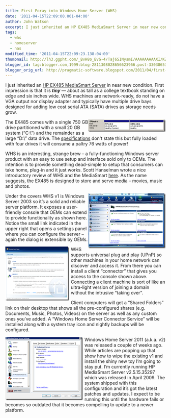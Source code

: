 ```yaml
---
title: First Foray into Windows Home Server (WHS)
date: '2011-04-15T22:09:00.001-04:00'
author: John Watson
excerpt: I just inherited an HP EX485 MediaSmart Server in near new condition. First impression is that it is *tiny* — about as tall as a college textbook standing on edge and six inches wide. WHS machines are network-ready, do not have a VGA output nor display adapter and typically have multiple drive bays designed for adding low cost serial ATA (SATA) drives as storage needs grow...
tags:
  - whs
  - homeserver
  - nas
modified_time: '2011-04-15T22:09:23.138-04:00'
thumbnail: http://lh3.ggpht.com/_BvH8o_BvG-4/Taj6SINysmI/AAAAAAAAAXI/KZr4TN7c08Y/s72-c/system_disk_thumb.png?imgmax=800
blogger_id: tag:blogger.com,1999:blog-2811308028656623966.post-3303865363597652386
blogger_orig_url: http://pragmatic-software.blogspot.com/2011/04/first-foray-into-windows-home-server.html
---
```


I just inherited an [HP EX485 MediaSmart Server](https://www.engadget.com/2008/12/29/hp-debuts-mac-compatible-mediasmart-ex485-ex487-home-servers/) in near new condition. First impression is that it is _***tiny***_ — about as tall as a college textbook standing on edge and six inches wide. WHS machines are network-ready, do not have a VGA output nor display adapter and typically have multiple drive bays designed for adding low cost serial ATA (SATA) drives as storage needs grow.<br />

<a href="/assets/images/posts/whs_system_disk.png"> <img style="background-image: none; border-right-width: 0px; padding-left: 0px; padding-right: 0px; display: inline; float: right; border-top-width: 0px; border-bottom-width: 0px; border-left-width: 0px; padding-top: 0px" title="system_disk" border="0" alt="system_disk" align="right" src="/assets/images/posts/whs_system_disk_thumb.png" /></a> The EX485 comes with a single 750 GB drive partitioned with a small 20 GB system (“C:\”) and the remainder as a large “D:\” data drive. The [specifications](/assets/images/posts/ex485ex4871.pdf) don't state this but fully loaded with four drives it will consume a paltry 76 watts of power!

WHS is an interesting, strange brew – a fully-functioning Windows server product with an easy to use setup and interface sold only to OEMs. The intention is to provide something dead-simple to setup that consumers can take home, plug-in and it just works. Scott Hanselman wrote a nice introductory review of WHS and the MediaSmart [here](http://www.hanselman.com/blog/ReviewHPMediaSmartWindowsHomeServer.aspx). As the name suggests, the EX485 is designed to store and serve media – movies, music and photos.

<a href="/assets/images/posts/whs_console.png"> <img style="background-image: none; border-right-width: 0px; padding-left: 0px; padding-right: 0px; display: inline; float: right; border-top-width: 0px; border-bottom-width: 0px; border-left-width: 0px; padding-top: 0px" title="whs_console" border="0" alt="whs_console" align="right" src="/assets/images/posts/whs_console_thumb.png" /></a> Under the covers WHS v1 is Windows Server 2003 so it’s a solid and reliable server platform. It exposes a user-friendly console that OEMs can extend to provide functionality as shown here. Notice the small link indicated in the upper right that opens a settings panel where you can configure the server – again the dialog is extensible by OEMs.

<a href="/assets/images/posts/whs_upnp.png"> <img style="background-image: none; border-bottom: 0px; border-left: 0px; padding-left: 0px; padding-right: 5px; display: inline; float: left; border-top: 0px; border-right: 0px; padding-top: 0px" title="whs_upnp" border="0" alt="whs_upnp" align="left" src="/assets/images/posts/whs_upnp_thumb.png" /></a> WHS supports universal plug and play (UPnP) so other machines in your home network can discover and access it. From there you can install a client “connector” that gives you access to the console shown above. Connecting a client machine is sort of like an ultra-light version of joining a domain without the intrusive “taking over”.<br />

Client computers will get a “Shared Folders” link on their desktop that shows all the pre-configured shares (e.g. Documents, Music, Photos, Videos) on the server as well as any custom ones you’ve added. A “Windows Home Server Connector Service” will be installed along with a system tray icon and nightly backups will be configured.<br />

<a href="/assets/images/posts/ex485_server.png"> <img style="background-image: none; border-bottom: 0px; border-left: 0px; padding-left: 0px; padding-right: 5px; display: inline; float: left; border-top: 0px; border-right: 0px; padding-top: 0px" title="ex485_server" border="0" alt="ex485_server" align="left" src="/assets/images/posts/ex485_server_thumb.png" /></a> Windows Home Server 2011 (a.k.a. v2) was released a couple of weeks ago. While articles are popping up that show how to wipe the existing v1 and install the shiny new toy I’m going to stay put. I’m currently running HP MediaSmart Server v2.5.15.35297 which was released in April 2009\. The system shipped with this configuration and it’s got the latest patches and updates. I expect to be running this until the hardware fails or becomes so outdated that it becomes compelling to update to a newer platform.  
